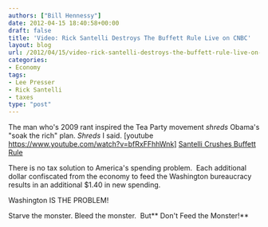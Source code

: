 ```yaml
---
authors: ["Bill Hennessy"]
date: 2012-04-15 18:40:58+00:00
draft: false
title: 'Video: Rick Santelli Destroys The Buffett Rule Live on CNBC'
layout: blog
url: /2012/04/15/video-rick-santelli-destroys-the-buffett-rule-live-on-cnbc/
categories:
- Economy
tags:
- Lee Presser
- Rick Santelli
- taxes
type: "post"
---
```


The man who's 2009 rant inspired the Tea Party movement _shreds_ Obama's "soak the rich" plan. _Shreds_ I said.
[youtube https://www.youtube.com/watch?v=bfRxFFhhWnk]
[Santelli Crushes Buffett Rule](https://youtu.be/bfRxFFhhWnk)

There is no tax solution to America's spending problem.  Each additional dollar confiscated from the economy to feed the Washington bureaucracy results in an additional $1.40 in new spending.

Washington IS THE PROBLEM!

Starve the monster. Bleed the monster.  But** Don't Feed the Monster!**
